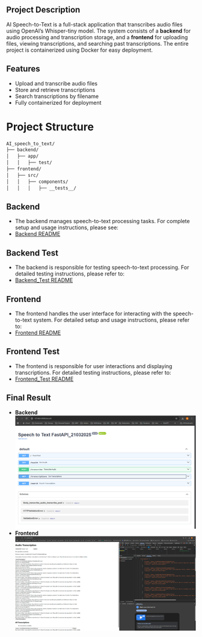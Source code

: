 ## **Project Description**

AI Speech-to-Text is a full-stack application that transcribes audio files using OpenAI’s Whisper-tiny model. The system consists of a **backend** for audio processing and transcription storage, and a **frontend** for uploading files, viewing transcriptions, and searching past transcriptions. The entire project is containerized using Docker for easy deployment.
## **Features**

- Upload and transcribe audio files 
- Store and retrieve transcriptions
- Search transcriptions by filename
- Fully containerized for deployment


# Project Structure
```bash
AI_speech_to_text/
├── backend/
│   ├── app/
│   │   ├── test/
├── frontend/
│   ├── src/
│   │   ├── components/
│   │   │   ├── __tests__/
```
## **Backend**
- The backend manages speech-to-text processing tasks. For complete setup and usage instructions, please see:
- [Backend README](backend/README.md)
## **Backend Test**
- The backend is responsible for testing speech-to-text processing. For detailed testing instructions, please refer to:
- [Backend_Test README](backend/app/test/README.md)
## **Frontend**
- The frontend handles the user interface for interacting with the speech-to-text system. For detailed setup and usage instructions, please refer to:
- [Frontend README](frontend/README.md)
## **Frontend Test**
- The frontend is responsible for user interactions and displaying transcriptions. For detailed testing instructions, please refer to:
- [Frontend_Test README](frontend/src/components/__tests__/README.md)

## Final Result
 - **Backend**
![image info](./backend/images/fastapi.png)
 - **Frontend**
![image info](./frontend/images/frontend.png)

